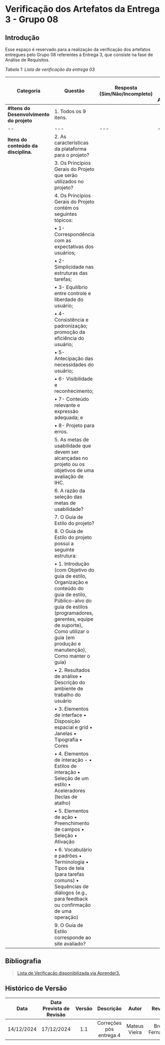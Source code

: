 # Verificação dos Artefatos da Entrega 3 - Grupo 08

## Introdução

Esse espaço é reservado para a realização da verificação dos artefatos entregues pelo Grupo 08 referentes à Entrega 3, que consiste na fase de Análise de Requisitos.

_Tabela 1: Lista de verificação da entrega 03_

| **Categoria**                            | **Questão**                                                                                                                                                                                                                                   | **Resposta** (Sim/Não/Incompleto) | **Versão, Data e Hora da Avaliação** | **Observações** |
| ---------------------------------------- | --------------------------------------------------------------------------------------------------------------------------------------------------------------------------------------------------------------------------------------------- | --------------------------------- | ------------------------------------ | --------------- |
| **#Itens do Desenvolvimento do projeto** | 1. Todos os 9 itens.                                                                                                                                                                                                                          |                                   |                                      |                 |
| --                                       | ---                                                                                                                                                                                                                                           | ---                               | --- -                                | ---             |
| **Itens do conteúdo da disciplina.**     | 2. As características da plataforma para o projeto?                                                                                                                                                                                           |                                   |                                      |                 |
|                                          | 3. Os Princípios Gerais do Projeto que serão utilizados no projeto?                                                                                                                                                                           |                                   |                                      |                 |
|                                          | 4. Os Princípios Gerais do Projeto contém os seguintes tópicos:                                                                                                                                                                               |                                   |                                      |                 |
|                                          | • 1- Correspondência com as expectativas dos usuários;                                                                                                                                                                                        |                                   |                                      |                 |
|                                          | • 2- Simplicidade nas estruturas das tarefas;                                                                                                                                                                                                 |                                   |                                      |                 |
|                                          | • 3- Equilíbrio entre controle e liberdade do usuário;                                                                                                                                                                                        |                                   |                                      |                 |
|                                          | • 4- Consistência e padronização; promoção da eficiência do usuário;                                                                                                                                                                          |                                   |                                      |                 |
|                                          | • 5- Antecipação das necessidades do usuário;                                                                                                                                                                                                 |                                   |                                      |                 |
|                                          | • 6- Visibilidade e reconhecimento;                                                                                                                                                                                                           |                                   |                                      |                 |
|                                          | • 7- Conteúdo relevante e expressão adequada; e                                                                                                                                                                                               |                                   |                                      |                 |
|                                          | • 8- Projeto para erros.                                                                                                                                                                                                                      |                                   |                                      |                 |
|                                          | 5. As metas de usabilidade que devem ser alcançadas no projeto ou os objetivos de uma avaliação de IHC.                                                                                                                                       |                                   |                                      |                 |
|                                          | 6. A razão da seleção das metas de usabilidade?                                                                                                                                                                                               |                                   |                                      |                 |
|                                          | 7. O Guia de Estilo do projeto?                                                                                                                                                                                                               |                                   |                                      |                 |
|                                          | 8. O Guia de Estilo do projeto possui a seguinte estrutura:                                                                                                                                                                                   |                                   |                                      |                 |
|                                          | • 1. Introdução (com Objetivo do guia de estilo, Organização e conteúdo do guia de estilo, Público-alvo do guia de estilos (programadores, gerentes, equipe de suporte), Como utilizar o guia (em produção e manutenção), Como manter o guia) |                                   |                                      |                 |
|                                          | • 2. Resultados de análise • Descrição do ambiente de trabalho do usuário                                                                                                                                                                     |                                   |                                      |                 |
|                                          | • 3. Elementos de interface • Disposição espacial e grid • Janelas • Tipografia • Cores                                                                                                                                                       |                                   |                                      |                 |
|                                          | • 4. Elementos de interação - • Estilos de interação • Seleção de um estilo • Aceleradores (teclas de atalho)                                                                                                                                 |                                   |                                      |                 |
|                                          | • 5. Elementos de ação • Preenchimento de campos • Seleção • Ativação                                                                                                                                                                         |                                   |                                      |                 |
|                                          | • 6. Vocabulário e padrões • Terminologia • Tipos de tela (para tarefas comuns) • Sequências de diálogos (e.g., para feedback ou confirmação de uma operação)                                                                                 |                                   |                                      |                 |
|                                          | 9. O Guia de Estilo corresponde ao site avaliado?                                                                                                                                                                                             |                                   |                                      |                 |

## Bibliografia

> [Lista de Verificação disponibilizada via Aprender3.](https://aprender3.unb.br/pluginfile.php/2972625/mod_resource/content/58/Plano_de_Ensino%20FIHC%20022024%20Turma%2001%20v2.pdf)

## Histórico de Versão

|    Data    | Data Prevista de Revisão | Versão |        Descrição        |     Autor     |     Revisor     |
| :--------: | :----------------------: | :----: | :---------------------: | :-----------: | :-------------: |
| 14/12/2024 |        17/12/2024        |  1.1   | Correções pós entrega 4 | Mateus Vieira | Breno Fernandes |
